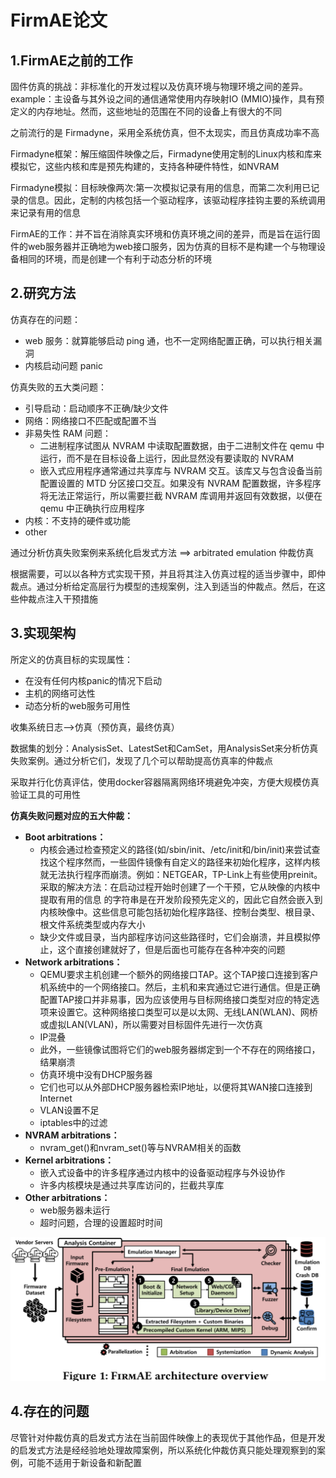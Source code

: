 # FirmAE论文

## 1.FirmAE之前的工作

固件仿真的挑战：非标准化的开发过程以及仿真环境与物理环境之间的差异。example：主设备与其外设之间的通信通常使用内存映射IO (MMIO)操作，具有预定义的内存地址。然而，这些地址的范围在不同的设备上有很大的不同

之前流行的是 Firmadyne，采用全系统仿真，但不太现实，而且仿真成功率不高

Firmadyne框架：解压缩固件映像之后，Firmadyne使用定制的Linux内核和库来模拟它，这些内核和库是预先构建的，支持各种硬件特性，如NVRAM

Firmadyne模拟：目标映像两次:第一次模拟记录有用的信息，而第二次利用已记录的信息。因此，定制的内核包括一个驱动程序，该驱动程序挂钩主要的系统调用来记录有用的信息

FirmAE的工作：并不旨在消除真实环境和仿真环境之间的差异，而是旨在运行固件的web服务器并正确地为web接口服务，因为仿真的目标不是构建一个与物理设备相同的环境，而是创建一个有利于动态分析的环境



## 2.研究方法

仿真存在的问题：

* web 服务：就算能够启动 ping 通，也不一定网络配置正确，可以执行相关漏洞
* 内核启动问题 panic

仿真失败的五大类问题：

* 引导启动：启动顺序不正确/缺少文件
* 网络：网络接口不匹配或配置不当
* 非易失性 RAM 问题：
  * 二进制程序试图从 NVRAM 中读取配置数据，由于二进制文件在 qemu 中运行，而不是在目标设备上运行，因此显然没有要读取的 NVRAM
  * 嵌入式应用程序通常通过共享库与 NVRAM 交互。该库又与包含设备当前配置设置的 MTD 分区接口交互。如果没有 NVRAM 配置数据，许多程序将无法正常运行，所以需要拦截 NVRAM 库调用并返回有效数据，以便在 qemu 中正确执行应用程序
* 内核：不支持的硬件或功能
* other

通过分析仿真失败案例来系统化启发式方法 ==> arbitrated emulation 仲裁仿真

根据需要，可以以各种方式实现干预，并且将其注入仿真过程的适当步骤中，即仲裁点。通过分析给定高层行为模型的违规案例，注入到适当的仲裁点。然后，在这些仲裁点注入干预措施



## 3.实现架构

所定义的仿真目标的实现属性：

* 在没有任何内核panic的情况下启动
* 主机的网络可达性
* 动态分析的web服务可用性

收集系统日志-->仿真（预仿真，最终仿真）

数据集的划分：AnalysisSet、LatestSet和CamSet，用AnalysisSet来分析仿真失败案例。通过分析它们，发现了几个可以帮助提高仿真率的仲裁点

采取并行化仿真评估，使用docker容器隔离网络环境避免冲突，方便大规模仿真验证工具的可用性	

**仿真失败问题对应的五大仲裁：**

* **Boot arbitrations：**
  * 内核会通过检查预定义的路径(如/sbin/init、/etc/init和/bin/init)来尝试查找这个程序然而，一些固件镜像有自定义的路径来初始化程序，这样内核就无法执行程序而崩溃。例如：NETGEAR，TP-Link上有些使用preinit。采取的解决方法：在启动过程开始时创建了一个干预，它从映像的内核中提取有用的信息 的字符串是在开发阶段预先定义的，因此它自然会嵌入到内核映像中。这些信息可能包括初始化程序路径、控制台类型、根目录、根文件系统类型或内存大小
  * 缺少文件或目录，当内部程序访问这些路径时，它们会崩溃，并且模拟停止，这个直接创建就好了，但是后面也可能存在各种冲突的问题
* **Network arbitrations：**
  * QEMU要求主机创建一个额外的网络接口TAP。这个TAP接口连接到客户机系统中的一个网络接口。然后，主机和来宾通过它进行通信。但是正确配置TAP接口并非易事，因为应该使用与目标网络接口类型对应的特定选项来设置它。这种网络接口类型可以是以太网、无线LAN(WLAN)、网桥或虚拟LAN(VLAN)，所以需要对目标固件先进行一次仿真
  * IP混叠
  * 此外，一些镜像试图将它们的web服务器绑定到一个不存在的网络接口，结果崩溃
  * 仿真环境中没有DHCP服务器
  * 它们也可以从外部DHCP服务器检索IP地址，以便将其WAN接口连接到Internet
  * VLAN设置不足
  * iptables中的过滤
* **NVRAM arbitrations：**
  * nvram_get()和nvram_set()等与NVRAM相关的函数
* **Kernel arbitrations：**
  * 嵌入式设备中的许多程序通过内核中的设备驱动程序与外设协作
  * 许多内核模块是通过共享库访问的，拦截共享库
* **Other arbitrations：**
  * web服务器未运行
  * 超时问题，合理的设置超时时间

![image-20250328203833978](./assets/1.论文/image-20250328203833978.png)



## 4.存在的问题

尽管针对仲裁仿真的启发式方法在当前固件映像上的表现优于其他作品，但是开发的启发式方法是经经验地处理故障案例，所以系统化仲裁仿真只能处理观察到的案例，可能不适用于新设备和新配置